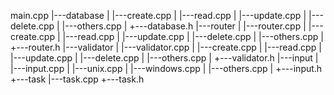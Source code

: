 main.cpp
|---database
|   |---create.cpp
|   |---read.cpp
|   |---update.cpp
|   |---delete.cpp
|   |---others.cpp
|   +---database.h
|---router
|   |---router.cpp
|   |---create.cpp
|   |---read.cpp
|   |---update.cpp
|   |---delete.cpp
|   |---others.cpp
|   +---router.h
|---validator
|   |---validator.cpp
|   |---create.cpp
|   |---read.cpp
|   |---update.cpp
|   |---delete.cpp
|   |---others.cpp
|   +---validator.h
|---input
|   |---input.cpp
|   |---unix.cpp
|   |---windows.cpp
|   |---others.cpp
|   +---input.h
+---task
    |---task.cpp
    +---task.h
